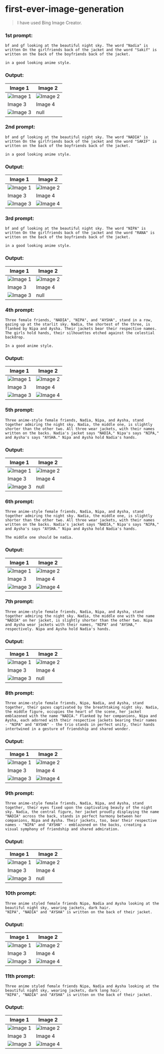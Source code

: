 # first-ever-image-generation

>I have used Bing Image Creator.

### 1st prompt:
```
bf and gf looking at the beautiful night sky. The word "Nadia" is written On the girlfriends back of the jacket and the word "Sakif" is written on the back of the boyfriends back of the jacket.

in a good looking anime style.
```
### Output:
| Image 1 | Image 2 |
|---|---|
| ![Image 1](./img/1/1a.jpeg) | ![Image 2](./img/1/1b.jpeg) |
| Image 3 | Image 4 |
| ![Image 3](./img/1/1c.jpeg) | null |



### 2nd prompt:
```
bf and gf looking at the beautiful night sky. The word "NADIA" is written On the girlfriends back of the jacket and the word "SAKIF" is written on the back of the boyfriends back of the jacket.

in a good looking anime style.
```
### Output:
| Image 1 | Image 2 |
|---|---|
| ![Image 1](./img/2/2a.jpeg) | ![Image 2](./img/2/2b.jpeg) |
| Image 3 | Image 4 |
| ![Image 3](./img/2/2c.jpeg) | ![Image 4](./img/2/2d.jpeg) |



### 3rd prompt:
```
bf and gf looking at the beautiful night sky. The word "NIPA" is written On the girlfriends back of the jacket and the word "RANA" is written on the back of the boyfriends back of the jacket.

in a good looking anime style.
```
### Output:
| Image 1 | Image 2 |
|---|---|
| ![Image 1](./img/3/3a.jpeg) | ![Image 2](./img/3/3b.jpeg) |
| Image 3 | Image 4 |
| ![Image 3](./img/3/3c.jpeg) | null |



### 4th prompt:
```
Three female friends, "NADIA", "NIPA", and "AYSHA", stand in a row, gazing up at the starlit sky. Nadia, the shortest of the three, is flanked by Nipa and Aysha. Their jackets bear their respective names. The girls hold hands, their silhouettes etched against the celestial backdrop.

In a good anime style.
```
### Output:
| Image 1 | Image 2 |
|---|---|
| ![Image 1](./img/4/4a.jpeg) | ![Image 2](./img/4/4b.jpeg) |
| Image 3 | Image 4 |
| ![Image 3](./img/4/4c.jpeg) | ![Image 4](./img/4/4d.jpeg) |



### 5th prompt:
```
Three anime-style female friends, Nadia, Nipa, and Aysha, stand together admiring the night sky. Nadia, the middle one, is slightly shorter than the other two. All three wear jackets, with their names written on the backs. Nadia's jacket says "NADIA," Nipa's says "NIPA," and Aysha's says "AYSHA." Nipa and Aysha hold Nadia's hands.
```
### Output:
| Image 1 | Image 2 |
|---|---|
| ![Image 1](./img/5/5a.jpeg) | ![Image 2](./img/5/5b.jpeg) |
| Image 3 | Image 4 |
| ![Image 3](./img/5/5c.jpeg) | null |



### 6th prompt:
```
Three anime-style female friends, Nadia, Nipa, and Aysha, stand together admiring the night sky. Nadia, the middle one, is slightly shorter than the other two. All three wear jackets, with their names written on the backs. Nadia's jacket says "NADIA," Nipa's says "NIPA," and Aysha's says "AYSHA." Nipa and Aysha hold Nadia's hands.

The middle one should be nadia.
```
### Output:
| Image 1 | Image 2 |
|---|---|
| ![Image 1](./img/6/6a.jpeg) | ![Image 2](./img/6/6b.jpeg) |
| Image 3 | Image 4 |
| ![Image 3](./img/6/6c.jpeg) | ![Image 4](./img/6/6d.jpeg) |



### 7th prompt:
```
Three anime-style female friends, Nadia, Nipa, and Aysha, stand together admiring the night sky. Nadia, the middle one with the name "NADIA" on her jacket, is slightly shorter than the other two. Nipa and Aysha wear jackets with their names, "NIPA" and "AYSHA," respectively. Nipa and Aysha hold Nadia's hands.
```
### Output:
| Image 1 | Image 2 |
|---|---|
| ![Image 1](./img/7/7a.jpeg) | ![Image 2](./img/7/7b.jpeg) |
| Image 3 | Image 4 |
| ![Image 3](./img/7/7c.jpeg) | null |



### 8th prompt:
```
Three anime-style female friends, Nipa, Nadia, and Aysha, stand together, their gazes captivated by the breathtaking night sky. Nadia, the middle figure, occupies the heart of the scene, her jacket emblazoned with the name "NADIA." Flanked by her companions, Nipa and Aysha, each adorned with their respective jackets bearing their names - "NIPA" and "AYSHA" - the trio stands in perfect unity, their hands intertwined in a gesture of friendship and shared wonder.
```
### Output:
| Image 1 | Image 2 |
|---|---|
| ![Image 1](./img/8/8a.jpeg) | ![Image 2](./img/8/8b.jpeg) |
| Image 3 | Image 4 |
| ![Image 3](./img/8/8c.jpeg) | ![Image 4](./img/8/8d.jpeg) |



### 9th prompt:
```
Three anime-style female friends, Nadia, Nipa, and Aysha, stand together, their eyes fixed upon the captivating beauty of the night sky. Nadia, the central figure, her jacket proudly displaying the name "NADIA" across the back, stands in perfect harmony between her companions, Nipa and Aysha. Their jackets, too, bear their respective names - "NIPA" and "AYSHA" - emblazoned on the backs, creating a visual symphony of friendship and shared admiration.
```
### Output:
| Image 1 | Image 2 |
|---|---|
| ![Image 1](./img/9/9a.jpeg) | ![Image 2](./img/9/9b.jpeg) |
| Image 3 | Image 4 |
| ![Image 3](./img/9/9c.jpeg) | null |



### 10th prompt:
```
Three anime styled female friends Nipa, Nadia and Aysha looking at the beautiful night sky, wearing jackets, dark hair.
"NIPA", "NADIA" and "AYSHA" is written on the back of their jacket.
```
### Output:
| Image 1 | Image 2 |
|---|---|
| ![Image 1](./img/10/10a.jpeg) | ![Image 2](./img/10/10b.jpeg) |
| Image 3 | Image 4 |
| ![Image 3](./img/10/10c.jpeg) | ![Image 4](./img/10/10d.jpeg) |



### 11th prompt:
```
Three anime styled female friends Nipa, Nadia and Aysha looking at the beautiful night sky, wearing jackets, dark long hair.
"NIPA", "NADIA" and "AYSHA" is written on the back of their jacket.
```
### Output:
| Image 1 | Image 2 |
|---|---|
| ![Image 1](./img/11/11a.jpeg) | ![Image 2](./img/11/11b.jpeg) |
| Image 3 | Image 4 |
| ![Image 3](./img/11/11c.jpeg) | ![Image 4](./img/11/11d.jpeg) |


